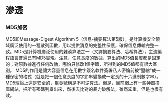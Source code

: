# 滲透

### MD5加密

MD5即Message-Digest Algorithm 5（信息-摘要算法第5版），是計算機安全領域廣泛使用的一種散列函數，用以提供消息的完整性保護，確保信息傳輸完整一致。MD5是計算機廣泛使用的雜湊算法之一（又譯摘要算法、哈希算法），主流編程語言普遍已有MD5實現。注意，任意長度的數據，算出的MD5值長度都是固定的；對原數據進行任何改動，哪怕只修改1個字節，所得到的MD5值都有很大區別。 MD5的作用是讓大容量信息在用數字簽名軟件簽署私人密鑰前被"壓縮"成一種保密的格式（就是把一個任意長度的字節串變換成一定長的十六進制數字串）。MD5理論上還是安全的，畢竟號稱是不可逆算法。但是，目前網上有一些神器撞庫網站，把所有密碼列舉出來，然後去比對的暴力破解法，雖然笨重，但是也很有效。

